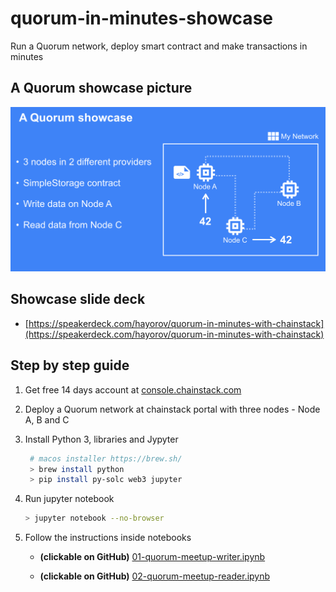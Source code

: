 # quorum-in-minutes-showcase

Run a Quorum network, deploy smart contract and make transactions in minutes

## A Quorum showcase picture

![showcase image](./assets/showcase-01.png)

## Showcase slide deck

- [https://speakerdeck.com/hayorov/quorum-in-minutes-with-chainstack](https://speakerdeck.com/hayorov/quorum-in-minutes-with-chainstack)

## Step by step guide

1. Get free 14 days account at [console.chainstack.com](https://console.chainstack.com)
2. Deploy a Quorum network at chainstack portal with three nodes - Node A, B and C
3. Install Python 3, libraries and Jypyter

   ```bash
    # macos installer https://brew.sh/
    > brew install python
    > pip install py-solc web3 jupyter
    ```

4. Run jupyter notebook

    ```bash
    > jupyter notebook --no-browser
    ```

5. Follow the instructions inside notebooks

    - **(clickable on GitHub)** [01-quorum-meetup-writer.ipynb](./01-quorum-meetup-writer.ipynb)

    - **(clickable on GitHub)** [02-quorum-meetup-reader.ipynb](./02-quorum-meetup-reader.ipynb)
